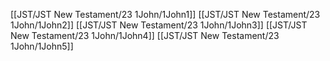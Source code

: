 [[JST/JST New Testament/23 1John/1John1]]
[[JST/JST New Testament/23 1John/1John2]]
[[JST/JST New Testament/23 1John/1John3]]
[[JST/JST New Testament/23 1John/1John4]]
[[JST/JST New Testament/23 1John/1John5]]
